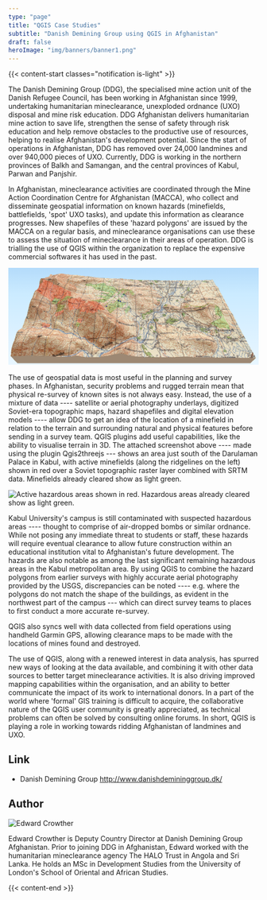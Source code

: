 ```yaml
---
type: "page"
title: "QGIS Case Studies"
subtitle: "Danish Demining Group using QGIS in Afghanistan"
draft: false
heroImage: "img/banners/banner1.png"
---
```


{{< content-start classes="notification is-light" >}}



The Danish Demining Group (DDG), the specialised mine action unit of the
Danish Refugee Council, has been working in Afghanistan since 1999,
undertaking humanitarian mineclearance, unexploded ordnance (UXO)
disposal and mine risk education. DDG Afghanistan delivers humanitarian
mine action to save life, strengthen the sense of safety through risk
education and help remove obstacles to the productive use of resources,
helping to realise Afghanistan's development potential. Since the start
of operations in Afghanistan, DDG has removed over 24,000 landmines and
over 940,000 pieces of UXO. Currently, DDG is working in the northern
provinces of Balkh and Samangan, and the central provinces of Kabul,
Parwan and Panjshir.

In Afghanistan, mineclearance activities are coordinated through the
Mine Action Coordination Centre for Afghanistan (MACCA), who collect and
disseminate geospatial information on known hazards (minefields,
battlefields, 'spot' UXO tasks), and update this information as
clearance progresses. New shapefiles of these 'hazard polygons' are
issued by the MACCA on a regular basis, and mineclearance organisations
can use these to assess the situation of mineclearance in their areas of
operation. DDG is trialling the use of QGIS within the organization to
replace the expensive commercial softwares it has used in the past.

![Digital elevation models allow DDG to get an idea of the location of a minefield](afghanistan1.png)

The use of geospatial data is most useful in the planning and survey
phases. In Afghanistan, security problems and rugged terrain mean that
physical re-survey of known sites is not always easy. Instead, the use
of a mixture of data \---- satellite or aerial photography underlays,
digitized Soviet-era topographic maps, hazard shapefiles and digital
elevation models --\-- allow DDG to get an idea of the location of a
minefield in relation to the terrain and surrounding natural and
physical features before sending in a survey team. QGIS plugins add
useful capabilities, like the ability to visualise terrain in 3D. The
attached screenshot above --\-- made using the plugin Qgis2threejs \-\--
shows an area just south of the Darulaman Palace in Kabul, with active
minefields (along the ridgelines on the left) shown in red over a Soviet
topographic raster layer combined with SRTM data. Minefields already
cleared show as light green.

![Active hazardous areas shown in red. Hazardous areas already cleared
show as light green.](afghanistan2.jpg)

Kabul University's campus is still contaminated with suspected hazardous
areas \---- thought to comprise of air-dropped bombs or similar
ordnance. While not posing any immediate threat to students or staff,
these hazards will require eventual clearance to allow future
construction within an educational institution vital to Afghanistan's
future development. The hazards are also notable as among the last
significant remaining hazardous areas in the Kabul metropolitan area. By
using QGIS to combine the hazard polygons from earlier surveys with
highly accurate aerial photography provided by the USGS, discrepancies
can be noted --\-- e.g. where the polygons do not match the shape of the
buildings, as evident in the northwest part of the campus \-\-- which
can direct survey teams to places to first conduct a more accurate
re-survey.

QGIS also syncs well with data collected from field operations using
handheld Garmin GPS, allowing clearance maps to be made with the
locations of mines found and destroyed.

The use of QGIS, along with a renewed interest in data analysis, has
spurred new ways of looking at the data available, and combining it with
other data sources to better target mineclearance activities. It is also
driving improved mapping capabilities within the organisation, and an
ability to better communicate the impact of its work to international
donors. In a part of the world where 'formal' GIS training is difficult
to acquire, the collaborative nature of the QGIS user community is
greatly appreciated, as technical problems can often be solved by
consulting online forums. In short, QGIS is playing a role in working
towards ridding Afghanistan of landmines and UXO.

## Link

-   Danish Demining Group <http://www.danishdemininggroup.dk/>

## Author

![Edward Crowther](./images/afghanistan3.jpg)

Edward Crowther is Deputy Country Director at Danish Demining Group
Afghanistan. Prior to joining DDG in Afghanistan, Edward worked with the
humanitarian mineclearance agency The HALO Trust in Angola and Sri
Lanka. He holds an MSc in Development Studies from the University of
London's School of Oriental and African Studies.

{{< content-end >}}
